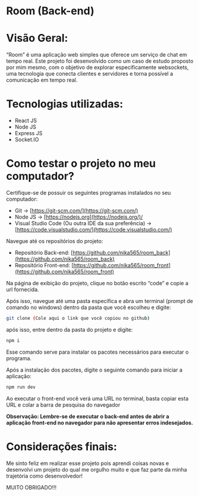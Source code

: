 # Room (Back-end)

# Visão Geral:

“Room” é uma aplicação web simples que oferece um serviço de chat em tempo real. Este projeto foi desenvolvido como um caso de estudo proposto por mim mesmo, com o objetivo de explorar especificamente websockets, uma tecnologia que conecta clientes e servidores e torna possível a comunicação em tempo real.

# Tecnologias utilizadas:

- React JS
- Node JS
- Express JS
- Socket.IO

# Como testar o projeto no meu computador?

Certifique-se de possuir os seguintes programas instalados no seu computador:

- Git → [https://git-scm.com/](https://git-scm.com/)
- Node JS → [https://nodejs.org](https://nodejs.org/)/
- Visual Studio Code (Ou outra IDE da sua preferência) → [https://code.visualstudio.com/](https://code.visualstudio.com/)

Navegue até os repositórios do projeto:

- Repositório Back-end: [https://github.com/nika565/room_back](https://github.com/nika565/room_back)
- Repositório Front-end: [https://github.com/nika565/room_front](https://github.com/nika565/room_front)

Na página de exibição do projeto, clique no botão escrito “code” e copie a url fornecida.

Após isso, navegue até uma pasta específica e abra um terminal (prompt de comando no windows) dentro da pasta que você escolheu e digite:

```bash
git clone (Cole aqui o link que você copiou no github)
```

após isso, entre dentro da pasta do projeto e digite:

```bash
npm i
```

Esse comando serve para instalar os pacotes necessários para executar o programa.

Após a instalação dos pacotes, digite o seguinte comando para iniciar a aplicação:

```bash
npm run dev
```

Ao executar o front-end você verá uma URL no terminal, basta copiar esta URL e colar a barra de pesquisa do navegador

**Observação: Lembre-se de executar o back-end antes de abrir a aplicação front-end no navegador para não apresentar erros indesejados.**

# Considerações finais:

Me sinto feliz em realizar esse projeto pois aprendi coisas novas e desenvolvi um projeto do qual me orgulho muito e que faz parte da minha trajetória como desenvolvedor! 

MUITO OBRIGADO!!!
